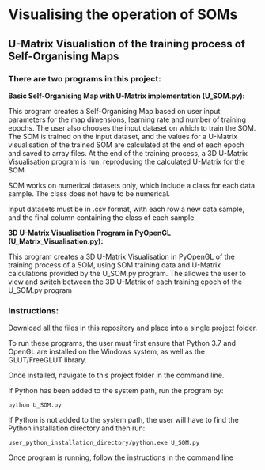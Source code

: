 # Visualising the operation of SOMs

## U-Matrix Visualistion of the training process of Self-Organising Maps

### There are two programs in this project:

**Basic Self-Organising Map with U-Matrix implementation (U_SOM.py):**

This program creates a Self-Organising Map based on user input parameters for the map dimensions, learning rate and number of training epochs. The user also chooses the input dataset on which to train the SOM. The SOM is trained on the input dataset, and the values for a U-Matrix visualisation of the trained SOM are calculated at the end of each epoch and saved to array files. At the end of the training process, a 3D U-Matrix Visualisation program is run, reproducing the calculated U-Matrix for the SOM.

SOM works on numerical datasets only, which include a class for each data sample. The class does not have to be numerical.

Input datasets must be in .csv format, with each row a new data sample, and the final column containing the class of each sample

**3D U-Matrix Visualisation Program in PyOpenGL (U_Matrix_Visualisation.py):**

This program creates a 3D U-Matrix Visualisation in PyOpenGL of the training process of a SOM, using SOM training data and U-Matrix calculations provided by the U_SOM.py program. The allowes the user to view and switch between the 3D U-Matrix of each training epoch of the U_SOM.py program

### Instructions:

Download all the files in this repository and place into a single project folder.

To run these programs, the user must first ensure that Python 3.7 and OpenGL are installed on the Windows system, as well as the GLUT/FreeGLUT library.

Once installed, navigate to this project folder in the command line.

If Python has been added to the system path, run the program by:

	python U_SOM.py

If Python is not added to the system path, the user will have to find the Python installation directory and then run:

	user_python_installation_directory/python.exe U_SOM.py

Once program is running, follow the instructions in the command line
